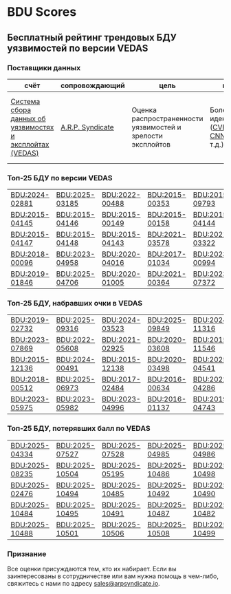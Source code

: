 
# BDU Scores
## Бесплатный рейтинг трендовых БДУ уязвимостей по версии VEDAS

### Поставщики данных
| счёт | cопровождающий | цель | покрытие | определение | частота |
| ----- | ---------- | ------- | -------- | ----------- | --------- |
| [Система сбора данных об уязвимостях и эксплойтах (VEDAS)](https://vedas.arpsyndicate.io) | [A.R.P. Syndicate](https://www.arpsyndicate.io) | Оценка распространенности уязвимостей и зрелости эксплойтов | Более 150 идентификаторов ([CVE](https://github.com/ARPSyndicate/cve-scores), [EUVD](https://github.com/ARPSyndicate/euvd-scores), [CNNVD](https://github.com/ARPSyndicate/cnnvd-scores), [BDU](https://github.com/ARPSyndicate/bdu-scores) и т.д.) | Аналитические данные с открытым исходным кодом (OSINT), полученные от [Exploit Observer](https://www.exploit.observer) | 12-16 часов |



<h3>Топ-25 БДУ по версии VEDAS</h3>

<table>
  <tr>
    <td><a href='https://vedas.arpsyndicate.io/?vuln=BDU:2024-02881'>BDU:2024-02881</a></td>
    <td><a href='https://vedas.arpsyndicate.io/?vuln=BDU:2025-03185'>BDU:2025-03185</a></td>
    <td><a href='https://vedas.arpsyndicate.io/?vuln=BDU:2022-00488'>BDU:2022-00488</a></td>
    <td><a href='https://vedas.arpsyndicate.io/?vuln=BDU:2015-00353'>BDU:2015-00353</a></td>
    <td><a href='https://vedas.arpsyndicate.io/?vuln=BDU:2015-09793'>BDU:2015-09793</a></td>
  </tr>
  <tr>
    <td><a href='https://vedas.arpsyndicate.io/?vuln=BDU:2015-04145'>BDU:2015-04145</a></td>
    <td><a href='https://vedas.arpsyndicate.io/?vuln=BDU:2015-04146'>BDU:2015-04146</a></td>
    <td><a href='https://vedas.arpsyndicate.io/?vuln=BDU:2015-00149'>BDU:2015-00149</a></td>
    <td><a href='https://vedas.arpsyndicate.io/?vuln=BDU:2015-00158'>BDU:2015-00158</a></td>
    <td><a href='https://vedas.arpsyndicate.io/?vuln=BDU:2015-04144'>BDU:2015-04144</a></td>
  </tr>
  <tr>
    <td><a href='https://vedas.arpsyndicate.io/?vuln=BDU:2015-04147'>BDU:2015-04147</a></td>
    <td><a href='https://vedas.arpsyndicate.io/?vuln=BDU:2015-04148'>BDU:2015-04148</a></td>
    <td><a href='https://vedas.arpsyndicate.io/?vuln=BDU:2015-04143'>BDU:2015-04143</a></td>
    <td><a href='https://vedas.arpsyndicate.io/?vuln=BDU:2021-03578'>BDU:2021-03578</a></td>
    <td><a href='https://vedas.arpsyndicate.io/?vuln=BDU:2021-03322'>BDU:2021-03322</a></td>
  </tr>
  <tr>
    <td><a href='https://vedas.arpsyndicate.io/?vuln=BDU:2018-00096'>BDU:2018-00096</a></td>
    <td><a href='https://vedas.arpsyndicate.io/?vuln=BDU:2023-04958'>BDU:2023-04958</a></td>
    <td><a href='https://vedas.arpsyndicate.io/?vuln=BDU:2020-04016'>BDU:2020-04016</a></td>
    <td><a href='https://vedas.arpsyndicate.io/?vuln=BDU:2017-01034'>BDU:2017-01034</a></td>
    <td><a href='https://vedas.arpsyndicate.io/?vuln=BDU:2023-00994'>BDU:2023-00994</a></td>
  </tr>
  <tr>
    <td><a href='https://vedas.arpsyndicate.io/?vuln=BDU:2019-01846'>BDU:2019-01846</a></td>
    <td><a href='https://vedas.arpsyndicate.io/?vuln=BDU:2025-04706'>BDU:2025-04706</a></td>
    <td><a href='https://vedas.arpsyndicate.io/?vuln=BDU:2020-01005'>BDU:2020-01005</a></td>
    <td><a href='https://vedas.arpsyndicate.io/?vuln=BDU:2021-00364'>BDU:2021-00364</a></td>
    <td><a href='https://vedas.arpsyndicate.io/?vuln=BDU:2023-07372'>BDU:2023-07372</a></td>
  </tr>
</table>


<h3>Топ-25 БДУ, набравших очки в VEDAS</h3>

<table>
  <tr>
    <td><a href='https://vedas.arpsyndicate.io/?vuln=BDU:2019-02732'>BDU:2019-02732</a></td>
    <td><a href='https://vedas.arpsyndicate.io/?vuln=BDU:2025-09316'>BDU:2025-09316</a></td>
    <td><a href='https://vedas.arpsyndicate.io/?vuln=BDU:2024-03523'>BDU:2024-03523</a></td>
    <td><a href='https://vedas.arpsyndicate.io/?vuln=BDU:2025-09849'>BDU:2025-09849</a></td>
    <td><a href='https://vedas.arpsyndicate.io/?vuln=BDU:2024-11316'>BDU:2024-11316</a></td>
  </tr>
  <tr>
    <td><a href='https://vedas.arpsyndicate.io/?vuln=BDU:2023-07869'>BDU:2023-07869</a></td>
    <td><a href='https://vedas.arpsyndicate.io/?vuln=BDU:2022-05608'>BDU:2022-05608</a></td>
    <td><a href='https://vedas.arpsyndicate.io/?vuln=BDU:2021-02925'>BDU:2021-02925</a></td>
    <td><a href='https://vedas.arpsyndicate.io/?vuln=BDU:2020-03608'>BDU:2020-03608</a></td>
    <td><a href='https://vedas.arpsyndicate.io/?vuln=BDU:2015-11546'>BDU:2015-11546</a></td>
  </tr>
  <tr>
    <td><a href='https://vedas.arpsyndicate.io/?vuln=BDU:2015-12136'>BDU:2015-12136</a></td>
    <td><a href='https://vedas.arpsyndicate.io/?vuln=BDU:2024-00491'>BDU:2024-00491</a></td>
    <td><a href='https://vedas.arpsyndicate.io/?vuln=BDU:2015-12138'>BDU:2015-12138</a></td>
    <td><a href='https://vedas.arpsyndicate.io/?vuln=BDU:2020-03498'>BDU:2020-03498</a></td>
    <td><a href='https://vedas.arpsyndicate.io/?vuln=BDU:2025-04541'>BDU:2025-04541</a></td>
  </tr>
  <tr>
    <td><a href='https://vedas.arpsyndicate.io/?vuln=BDU:2018-00512'>BDU:2018-00512</a></td>
    <td><a href='https://vedas.arpsyndicate.io/?vuln=BDU:2025-06973'>BDU:2025-06973</a></td>
    <td><a href='https://vedas.arpsyndicate.io/?vuln=BDU:2017-02484'>BDU:2017-02484</a></td>
    <td><a href='https://vedas.arpsyndicate.io/?vuln=BDU:2016-00634'>BDU:2016-00634</a></td>
    <td><a href='https://vedas.arpsyndicate.io/?vuln=BDU:2022-04286'>BDU:2022-04286</a></td>
  </tr>
  <tr>
    <td><a href='https://vedas.arpsyndicate.io/?vuln=BDU:2023-05975'>BDU:2023-05975</a></td>
    <td><a href='https://vedas.arpsyndicate.io/?vuln=BDU:2023-05982'>BDU:2023-05982</a></td>
    <td><a href='https://vedas.arpsyndicate.io/?vuln=BDU:2023-04996'>BDU:2023-04996</a></td>
    <td><a href='https://vedas.arpsyndicate.io/?vuln=BDU:2016-01137'>BDU:2016-01137</a></td>
    <td><a href='https://vedas.arpsyndicate.io/?vuln=BDU:2019-04743'>BDU:2019-04743</a></td>
  </tr>
</table>


<h3>Топ-25 БДУ, потерявших балл по VEDAS</h3>

<table>
  <tr>
    <td><a href='https://vedas.arpsyndicate.io/?vuln=BDU:2025-04334'>BDU:2025-04334</a></td>
    <td><a href='https://vedas.arpsyndicate.io/?vuln=BDU:2025-07527'>BDU:2025-07527</a></td>
    <td><a href='https://vedas.arpsyndicate.io/?vuln=BDU:2025-07528'>BDU:2025-07528</a></td>
    <td><a href='https://vedas.arpsyndicate.io/?vuln=BDU:2025-04985'>BDU:2025-04985</a></td>
    <td><a href='https://vedas.arpsyndicate.io/?vuln=BDU:2025-04986'>BDU:2025-04986</a></td>
  </tr>
  <tr>
    <td><a href='https://vedas.arpsyndicate.io/?vuln=BDU:2025-08235'>BDU:2025-08235</a></td>
    <td><a href='https://vedas.arpsyndicate.io/?vuln=BDU:2025-10504'>BDU:2025-10504</a></td>
    <td><a href='https://vedas.arpsyndicate.io/?vuln=BDU:2025-05195'>BDU:2025-05195</a></td>
    <td><a href='https://vedas.arpsyndicate.io/?vuln=BDU:2025-10486'>BDU:2025-10486</a></td>
    <td><a href='https://vedas.arpsyndicate.io/?vuln=BDU:2025-10498'>BDU:2025-10498</a></td>
  </tr>
  <tr>
    <td><a href='https://vedas.arpsyndicate.io/?vuln=BDU:2025-02476'>BDU:2025-02476</a></td>
    <td><a href='https://vedas.arpsyndicate.io/?vuln=BDU:2025-10494'>BDU:2025-10494</a></td>
    <td><a href='https://vedas.arpsyndicate.io/?vuln=BDU:2025-10485'>BDU:2025-10485</a></td>
    <td><a href='https://vedas.arpsyndicate.io/?vuln=BDU:2025-10492'>BDU:2025-10492</a></td>
    <td><a href='https://vedas.arpsyndicate.io/?vuln=BDU:2025-10490'>BDU:2025-10490</a></td>
  </tr>
  <tr>
    <td><a href='https://vedas.arpsyndicate.io/?vuln=BDU:2025-10484'>BDU:2025-10484</a></td>
    <td><a href='https://vedas.arpsyndicate.io/?vuln=BDU:2025-10495'>BDU:2025-10495</a></td>
    <td><a href='https://vedas.arpsyndicate.io/?vuln=BDU:2025-10491'>BDU:2025-10491</a></td>
    <td><a href='https://vedas.arpsyndicate.io/?vuln=BDU:2025-10487'>BDU:2025-10487</a></td>
    <td><a href='https://vedas.arpsyndicate.io/?vuln=BDU:2025-10482'>BDU:2025-10482</a></td>
  </tr>
  <tr>
    <td><a href='https://vedas.arpsyndicate.io/?vuln=BDU:2025-10488'>BDU:2025-10488</a></td>
    <td><a href='https://vedas.arpsyndicate.io/?vuln=BDU:2025-10501'>BDU:2025-10501</a></td>
    <td><a href='https://vedas.arpsyndicate.io/?vuln=BDU:2025-10506'>BDU:2025-10506</a></td>
    <td><a href='https://vedas.arpsyndicate.io/?vuln=BDU:2025-10508'>BDU:2025-10508</a></td>
    <td><a href='https://vedas.arpsyndicate.io/?vuln=BDU:2025-10499'>BDU:2025-10499</a></td>
  </tr>
</table>


### Признание
Все оценки присуждаются тем, кто их набирает.
Если вы заинтересованы в сотрудничестве или вам нужна помощь в чем-либо, свяжитесь с нами по адресу [sales@arpsyndicate.io](mailto:sales@arpsyndicate.io).

